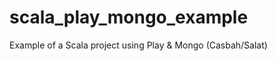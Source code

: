 scala_play_mongo_example
========================

Example of a Scala project using Play &amp; Mongo (Casbah/Salat)
